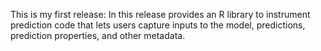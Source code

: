 This is my first release:
In this release provides an R library to instrument prediction code that lets users capture inputs to the model, predictions, prediction properties, and other metadata.
